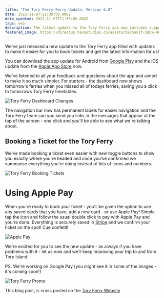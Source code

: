 ```yaml
---
title: "The Tory Ferry Ferry Update: Version 6.0"
date: 2022-11-07T11:39:00.000Z
date_updated: 2022-11-07T11:55:09.000Z
tags: web 
description: The latest update to the Tory Ferry app now includes support for Apple Pay (Google Pay coming soon)
featured_image: https://directus.hexastudios.co/assets/5975a81f-5859-4095-b5dd-6320c37db85c?width=2800&height=1400&w=3840&q=75
---
```


We've just released a new update to the Tory Ferry app filled with updates to make it easier for you to book tickets and get the latest information for us!

You can download the app update for Android from [Google Play](https://play.google.com/store/apps/details?id=co.hexastudios.toryferry) and the iOS update from the [Apple App Store](https://itunes.apple.com/ie/app/tory-ferry/id1367177195?mt=8) now.

We've listened to all your feedback and questions about the app and aimed to make it so much simpler. For starters - the dashboard now shows tomorrow's ferries when you missed all of todays ferries, saving you a click to tomorrows Tory Ferry timetables.

![Tory Ferry Dashboard Changes](https://directus.hexastudios.co/assets/c79a1020-690b-4a47-9db4-79d67e554a30)

The navigation bar now has permanent labels for easier navigation and the Tory Ferry team can you send you links in the messages that appear at the top of the screen - one click and you'll be able to see what we're talking about.

## Booking a Ticket for the Tory Ferry

We've made booking a ticket even easier with new toggle buttons to show you exactly where you're headed and once you've confirmed we summarise everything you're doing instead of lots of icons and numbers.

![Tory Ferry Booking Tickets](https://directus.hexastudios.co/assets/6d3c8401-2722-4785-ac3b-2be790d703c9)

# Using Apple Pay

When you're ready to book your ticket - you'll be given the option to use any saved cards that you have, add a new card - or use Apple Pay! Simple tap the icon and follow the usual double click to pay with Apple Pay and you're done. Everything is securely saved in [Stripe](https://stripe.com) and we confirm your ticket on the spot! Cue confetti!

![Apple Pay](https://directus.hexastudios.co/assets/0962097b-6b1d-4c54-b79f-2391f082d36d)

We're excited for you to see the new update - as always if you have problems with it - let us now and we'll keep improving your trip to and from Tory Island.

PS. We're working on Google Pay (you might see it in some of the images - it's coming soon!)

![Tory Ferry Promo](https://directus.hexastudios.co/assets/90ff2ebf-9f41-4cb3-a56c-01009f03a491)

This blog post, is cross posted on the [Tory Ferry Website](https://www.toryferry.com/blog/tory-ferry-v6-update)
